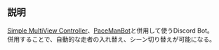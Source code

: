 ## 説明
[Simple MultiView Controller](https://github.com/mebuki117/Simple-MultiView-Controller)、[PaceManBot](https://github.com/PaceMan-MCSR/pacemanbot)と併用して使うDiscord Bot。  
併用することで、自動的な走者の入れ替え、シーン切り替えが可能になる。

